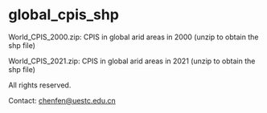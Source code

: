# global_cpis_shp
World_CPIS_2000.zip: CPIS in global arid areas in 2000 (unzip to obtain the shp file) 

World_CPIS_2021.zip: CPIS in global arid areas in 2021 (unzip to obtain the shp file)


All rights reserved.

Contact: chenfen@uestc.edu.cn
